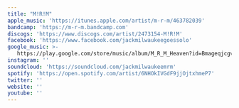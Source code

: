 ```yaml
---
title: "M!R!M"
apple_music: 'https://itunes.apple.com/artist/m-r-m/463782039'
bandcamp: 'https://m-r-m.bandcamp.com'
discogs: 'https://www.discogs.com/artist/2473154-M!R!M'
facebook: 'https://www.facebook.com/jackmilwaukeegoessolo'
google_music: >-
   https://play.google.com/store/music/album/M_R_M_Heaven?id=Bmageqjcgvxiikrugwpaos5zihi
instagram: ''
soundcloud: 'https://soundcloud.com/jackmilwaukeemrm'
spotify: 'https://open.spotify.com/artist/6NHOkIVGdF9jjOjtxhmeP7'
twitter: ''
website: ''
youtube: ''
---
```

